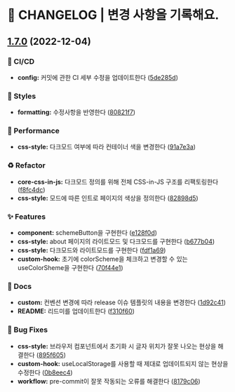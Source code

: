 # 🚦 CHANGELOG | 변경 사항을 기록해요.

## [1.7.0](https://github.com/JengYoung/portfolio/compare/v1.6.2...v1.7.0) (2022-12-04)


### 💫 CI/CD

* **config:** 커밋에 관한 CI 세부 수정을 업데이트한다 ([5de285d](https://github.com/JengYoung/portfolio/commit/5de285d84edc3af57e7432903871bd706de1375a))


### 💄 Styles

* **formatting:** 수정사항을 반영한다 ([80821f7](https://github.com/JengYoung/portfolio/commit/80821f765647f1f366eea113427b956f75240a62))


### 🌈 Performance

* **css-style:** 다크모드 여부에 따라 컨테이너 색을 변경한다 ([91a7e3a](https://github.com/JengYoung/portfolio/commit/91a7e3a1fde8a15f3068bba72cd7f5ad8cede978))


### ♻️ Refactor

* **core-css-in-js:** 다크모드 정의를 위해 전체 CSS-in-JS 구조를 리팩토링한다 ([f8fc4dc](https://github.com/JengYoung/portfolio/commit/f8fc4dc4587893c43cf9f874cb5d56a1840c44a5))
* **css-style:** 모드에 따른 인트로 페이지의 색상을 정의한다 ([82898d5](https://github.com/JengYoung/portfolio/commit/82898d55018a2194829d977e3f30a55bed4d59a0))


### ✨ Features

* **component:** schemeButton을 구현한다 ([e128f0d](https://github.com/JengYoung/portfolio/commit/e128f0dd3e3aedf06241479da8cfae71ac0aca43))
* **css-style:** about 페이지의 라이트모드 및 다크모드를 구현한다 ([b677b04](https://github.com/JengYoung/portfolio/commit/b677b04916944c215613449c3918cefd7f9306f0))
* **css-style:** 다크모드와 라이트모드를 구현한다 ([fdf1a69](https://github.com/JengYoung/portfolio/commit/fdf1a6999a8fca4d3b1ba88707f1ceef4df658d8))
* **custom-hook:** 초기에 colorScheme을 체크하고 변경할 수 있는 useColorSheme을 구현한다 ([70f44e1](https://github.com/JengYoung/portfolio/commit/70f44e1747d708e79cfafe9dcd79ba40633d12fe))


### 📝 Docs

* **custom:** 컨벤션 변경에 따라 release 이슈 템플릿의 내용을 변경한다 ([1d92c41](https://github.com/JengYoung/portfolio/commit/1d92c41de52c1bd12d9e3eb579dc5013e02d0c9d))
* **README:** 리드미를 업데이트한다 ([f310f60](https://github.com/JengYoung/portfolio/commit/f310f6049334f7fdf1f05dca6d02130fe1a9ebd4))


### 🐛 Bug Fixes

* **css-style:** 브라우저 컴포넌트에서 초기화 시 글자 위치가 잘못 나오는 현상을 해결한다 ([895f605](https://github.com/JengYoung/portfolio/commit/895f6057faf7e1bd3e35d915cc907f528f64b7d7))
* **custom-hook:** useLocalStorage를 사용할 때 제대로 업데이트되지 않는 현상을 수정한다 ([0b8eec4](https://github.com/JengYoung/portfolio/commit/0b8eec432b59dfc702db6e8dc624e94f0661f016))
* **workflow:** pre-commit이 잘못 작동되는 오류를 해결한다 ([8179c06](https://github.com/JengYoung/portfolio/commit/8179c06a4672e6f8a76130d15acd519daf83d95b))
